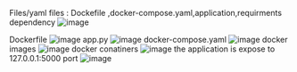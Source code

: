 Files/yaml files : Dockefile ,docker-compose.yaml,application,requirments dependency 
![image](https://github.com/user-attachments/assets/bab3121e-35f7-4753-a1ee-cf1259ca7477)

Dockerfile
![image](https://github.com/user-attachments/assets/4b990a05-62fb-4a5f-8e17-02c34f4e0a6e)
app.py 
![image](https://github.com/user-attachments/assets/01ef2fb6-72f2-479c-9ee3-ae1b649623a0)
docker-compose.yaml
![image](https://github.com/user-attachments/assets/1a64939d-d7ac-48ee-8182-c3f11c55adb1)
docker images
![image](https://github.com/user-attachments/assets/5f26fd77-19d8-48da-bbc7-ed5432a62468)
docker conatiners 
![image](https://github.com/user-attachments/assets/606394a4-79ad-42fc-98db-1a762616fe05)
the application is expose to 127.0.0.1:5000 port
![image](https://github.com/user-attachments/assets/2d09af2c-9144-488a-823b-122c82d55f75)


